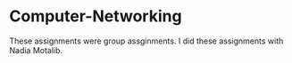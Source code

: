 # Computer-Networking

These assignments were group assginments. I did these assignments with Nadia Motalib.
